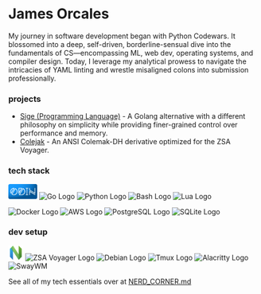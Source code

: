 # James Orcales

My journey in software development began with Python Codewars. It blossomed into a deep, self-driven, borderline-sensual dive into the fundamentals of CS—encompassing ML, web dev, operating systems, and compiler design. Today, I leverage my analytical prowess to navigate the intricacies of YAML linting and wrestle misaligned colons into submission professionally.

### projects
- [Sige (Programming Language)][sige] - A Golang alternative with a different philosophy on simplicity while providing finer-grained control over performance and memory.
- [Colejak][colejak] - An ANSI Colemak-DH derivative optimized for the ZSA Voyager.

### tech stack

<img src="https://github.com/odin-lang/Odin/blob/master/misc/logo-slim.png" height="30" alt="Odin Logo"> <img src="https://upload.wikimedia.org/wikipedia/commons/thumb/0/05/Go_Logo_Blue.svg/330px-Go_Logo_Blue.svg.png" height="30" alt="Go Logo"> <img src="https://upload.wikimedia.org/wikipedia/commons/thumb/c/c3/Python-logo-notext.svg/115px-Python-logo-notext.svg.png" height="30" alt="Python Logo"> <img src="https://upload.wikimedia.org/wikipedia/commons/thumb/4/4b/Bash_Logo_Colored.svg/512px-Bash_Logo_Colored.svg.png" height="30" alt="Bash Logo"> <img src="https://upload.wikimedia.org/wikipedia/commons/thumb/c/cf/Lua-Logo.svg/250px-Lua-Logo.svg.png" height="30" alt="Lua Logo">

<img src="https://upload.wikimedia.org/wikipedia/commons/7/70/Docker_logo.png" height="30" alt="Docker Logo"> <img src="https://upload.wikimedia.org/wikipedia/commons/thumb/9/93/Amazon_Web_Services_Logo.svg/512px-Amazon_Web_Services_Logo.svg.png" height="30" alt="AWS Logo"> <img src="https://upload.wikimedia.org/wikipedia/commons/thumb/2/29/Postgresql_elephant.svg/540px-Postgresql_elephant.svg.png" height="30" alt="PostgreSQL Logo"> <img src="https://upload.wikimedia.org/wikipedia/commons/thumb/3/38/SQLite370.svg/382px-SQLite370.svg.png" height="30" alt="SQLite Logo">

### dev setup

<img src="https://raw.githubusercontent.com/github/explore/26674e638508ac4a4e113ee32d6755ebfa000569/topics/neovim/neovim.png" height="30" alt="Neovim Logo"> <img src="https://www.zsa.io/cdn-cgi/image/width=180,quality=80,format=auto/@voyager/images/navbar/voyager-logo.webp" height="30" alt="ZSA Voyager Logo"> <img src="https://upload.wikimedia.org/wikipedia/commons/thumb/6/66/Openlogo-debianV2.svg/230px-Openlogo-debianV2.svg.png" height="30" alt="Debian Logo"> <img src="https://upload.wikimedia.org/wikipedia/commons/thumb/e/e4/Tmux_logo.svg/608px-Tmux_logo.svg.png" height="30" alt="Tmux Logo"> <img src="https://upload.wikimedia.org/wikipedia/commons/thumb/9/90/Alacritty_logo.svg/270px-Alacritty_logo.svg.png" height="30" alt="Alacritty Logo"> <img src="https://avatars.githubusercontent.com/u/32400794?s=200&v=4" height="30" alt="SwayWM">


See all of my tech essentials over at [NERD_CORNER.md](https://github.com/james-orcales/james-orcales/blob/main/NERD_CORNER.md)

[sige]: https://github.com/james-orcales/sige
[colejak]: https://github.com/james-orcales/colejak
